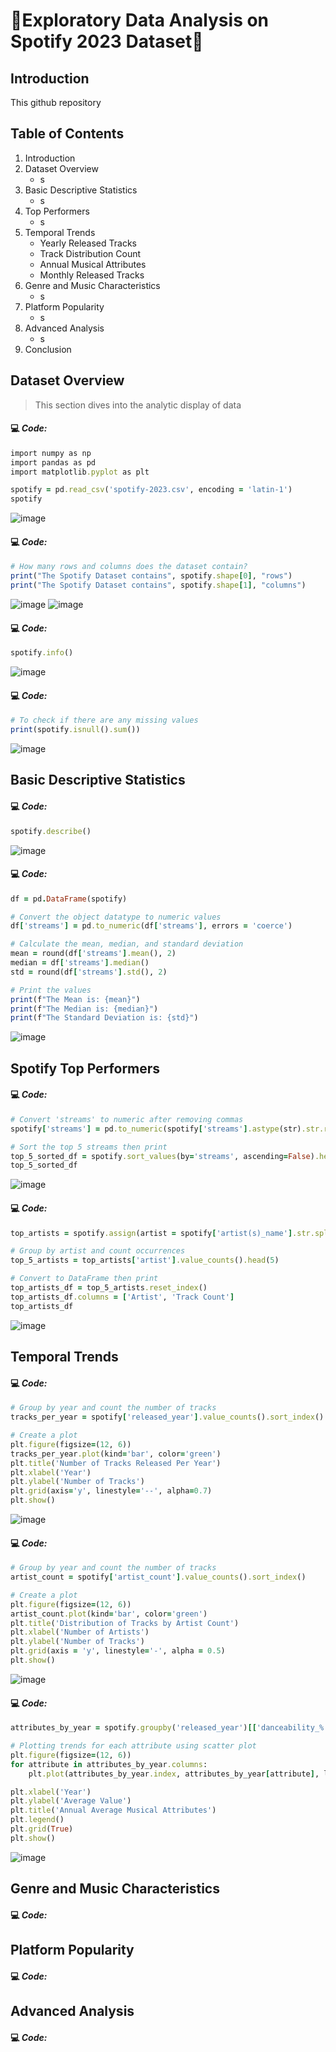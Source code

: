# 🎵Exploratory Data Analysis on Spotify 2023 Dataset🎵

## Introduction
This github repository

## Table of Contents
1. Introduction
2. Dataset Overview
   - s
4. Basic Descriptive Statistics
   - s
6. Top Performers
   - s
8. Temporal Trends
   - Yearly Released Tracks
   - Track Distribution Count
   - Annual Musical Attributes
   - Monthly Released Tracks
10. Genre and Music Characteristics
    - s
12. Platform Popularity
    - s
14. Advanced Analysis
    - s
16. Conclusion





## Dataset Overview
> This section dives into the analytic display of data 
#### 💻 *Code:*
```Ruby
import numpy as np
import pandas as pd
import matplotlib.pyplot as plt

spotify = pd.read_csv('spotify-2023.csv', encoding = 'latin-1')
spotify
```
![image](https://github.com/user-attachments/assets/d86cf563-8184-4d1a-a1c7-910f8b9bb49f) 


#### 💻 *Code:*
```Ruby
# How many rows and columns does the dataset contain?
print("The Spotify Dataset contains", spotify.shape[0], "rows")
print("The Spotify Dataset contains", spotify.shape[1], "columns")
```
![image](https://github.com/user-attachments/assets/5bce33ee-a304-432a-9c3f-60c51144a6a8)
![image](https://github.com/user-attachments/assets/16e85fad-09e8-4d21-8978-917d66911738)


#### 💻 *Code:*
```Ruby
spotify.info()
```
![image](https://github.com/user-attachments/assets/923f3df7-40cc-4821-8290-c99e28991ea1)

#### 💻 *Code:*
```Ruby
# To check if there are any missing values
print(spotify.isnull().sum())
```
![image](https://github.com/user-attachments/assets/b2ac0617-be5c-434a-b3ca-37a51fdce0ab)


## Basic Descriptive Statistics


#### 💻 *Code:*
```Ruby
spotify.describe()
```
![image](https://github.com/user-attachments/assets/6ffd061b-a044-4f5a-b160-d6851fa8c557)


#### 💻 *Code:*
```Ruby
df = pd.DataFrame(spotify)

# Convert the object datatype to numeric values
df['streams'] = pd.to_numeric(df['streams'], errors = 'coerce')

# Calculate the mean, median, and standard deviation
mean = round(df['streams'].mean(), 2)
median = df['streams'].median()
std = round(df['streams'].std(), 2)

# Print the values
print(f"The Mean is: {mean}")
print(f"The Median is: {median}")
print(f"The Standard Deviation is: {std}")
```
![image](https://github.com/user-attachments/assets/c4d93468-ab51-4d2d-be44-a4256e471151)


## Spotify Top Performers

#### 💻 *Code:*
```Ruby
# Convert 'streams' to numeric after removing commas
spotify['streams'] = pd.to_numeric(spotify['streams'].astype(str).str.replace(',', ''), errors='coerce')

# Sort the top 5 streams then print
top_5_sorted_df = spotify.sort_values(by='streams', ascending=False).head(5).reset_index(drop=True)
top_5_sorted_df
```
![image](https://github.com/user-attachments/assets/51795d9d-69df-4b62-b0f9-e5b9e7eff25e)


#### 💻 *Code:*
```Ruby
top_artists = spotify.assign(artist = spotify['artist(s)_name'].str.split(', ')).explode('artist')

# Group by artist and count occurrences
top_5_artists = top_artists['artist'].value_counts().head(5)

# Convert to DataFrame then print
top_artists_df = top_5_artists.reset_index()
top_artists_df.columns = ['Artist', 'Track Count']
top_artists_df
```
![image](https://github.com/user-attachments/assets/492bd922-16a4-499c-8a6b-e91cdc985240)






## Temporal Trends

#### 💻 *Code:*
```Ruby
# Group by year and count the number of tracks
tracks_per_year = spotify['released_year'].value_counts().sort_index()

# Create a plot
plt.figure(figsize=(12, 6))
tracks_per_year.plot(kind='bar', color='green')
plt.title('Number of Tracks Released Per Year')
plt.xlabel('Year')
plt.ylabel('Number of Tracks')
plt.grid(axis='y', linestyle='--', alpha=0.7)
plt.show()
```
![image](https://github.com/user-attachments/assets/fbc560c3-5bf3-4c2c-b504-90459e96552b)


#### 💻 *Code:*
```Ruby
# Group by year and count the number of tracks
artist_count = spotify['artist_count'].value_counts().sort_index()

# Create a plot
plt.figure(figsize=(12, 6))
artist_count.plot(kind='bar', color='green')
plt.title('Distribution of Tracks by Artist Count')
plt.xlabel('Number of Artists')
plt.ylabel('Number of Tracks')
plt.grid(axis = 'y', linestyle='-', alpha = 0.5)
plt.show()
```
![image](https://github.com/user-attachments/assets/ac7c56a9-ea03-484b-b4a4-4a0599bdf00e)

#### 💻 *Code:*
```Ruby
attributes_by_year = spotify.groupby('released_year')[['danceability_%', 'energy_%', 'acousticness_%', 'valence_%']].mean()

# Plotting trends for each attribute using scatter plot
plt.figure(figsize=(12, 6))
for attribute in attributes_by_year.columns:
    plt.plot(attributes_by_year.index, attributes_by_year[attribute], label = attribute)

plt.xlabel('Year')
plt.ylabel('Average Value')
plt.title('Annual Average Musical Attributes')
plt.legend()
plt.grid(True)
plt.show()
```
![image](https://github.com/user-attachments/assets/e00fd7af-2791-47fd-b7a1-510e93b01e96)


## Genre and Music Characteristics
#### 💻 *Code:*

## Platform Popularity
#### 💻 *Code:*

## Advanced Analysis
#### 💻 *Code:*
